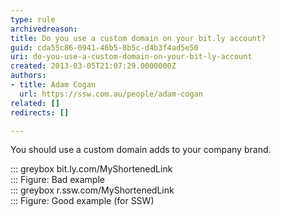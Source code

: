 ```yaml
---
type: rule
archivedreason: 
title: Do you use a custom domain on your bit.ly account?
guid: cda55c86-0941-46b5-8b5c-d4b3f4ad5e50
uri: do-you-use-a-custom-domain-on-your-bit-ly-account
created: 2013-03-05T21:07:29.0000000Z
authors:
- title: Adam Cogan
  url: https://ssw.com.au/people/adam-cogan
related: []
redirects: []

---
```


You should use a custom domain adds to your company brand.

<!--endintro-->

::: greybox
bit.ly.com/MyShortenedLink  
:::
Figure: Bad example     
::: greybox
r.ssw.com/MyShortenedLink  
:::
Figure: Good example (for SSW)
